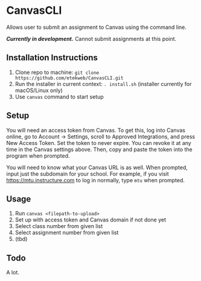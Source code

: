 # CanvasCLI
Allows user to submit an assignment to Canvas using the command line.

***Currently in development.*** Cannot submit assignments at this point.

## Installation Instructions
1. Clone repo to machine: `git clone https://github.com/etekweb/CanvasCLI.git`
2. Run the installer in current context: `. install.sh` (installer currently for macOS/Linux only)
3. Use `canvas` command to start setup

## Setup
You will need an access token from Canvas.
To get this, log into Canvas online, go to Account -> Settings, scroll to Approved Integrations, and press New Access Token.
Set the token to never expire. You can revoke it at any time in the Canvas settings above.
Then, copy and paste the token into the program when prompted.

You will need to know what your Canvas URL is as well.
When prompted, input just the subdomain for your school. 
For example, if you visit https://mtu.instructure.com to log in normally, type `mtu` when prompted.

## Usage
1. Run `canvas <filepath-to-upload>`
2. Set up with access token and Canvas domain if not done yet
3. Select class number from given list
4. Select assignment number from given list
5. (tbd)

## Todo
A lot.
